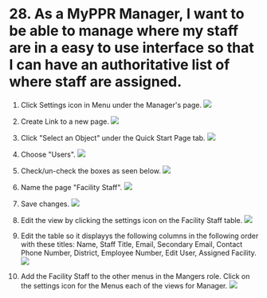 # 28. As a MyPPR Manager, I want to be able to manage where my staff are in a easy to use interface so that I can have an authoritative list of where staff are assigned.

1. Click Settings icon in Menu under the Manager's page.
   ![](images/28/01.PNG)

2. Create Link to a new page.
   ![](images/28/02.PNG)

3. Click "Select an Object" under the Quick Start Page tab.
   ![](images/28/03.PNG)

4. Choose "Users".
   ![](images/28/04.PNG)

5. Check/un-check the boxes as seen below.
   ![](images/28/05.PNG)

6. Name the page "Facility Staff".
   ![](images/28/06.PNG)

7. Save changes.
   ![](images/28/07.PNG)

8. Edit the view by clicking the settings icon on the Facility Staff table.
   ![](images/28/08.PNG)

9. Edit the table so it displayys the following columns in the following order with these titles: Name, Staff Title, Email, Secondary Email, Contact Phone Number, District, Employee Number, Edit User, Assigned Facility.
   ![](images/28/09.PNG)

10. Add the Facility Staff to the other menus in the Mangers role. Click on the settings icon for the Menus each of the views for Manager. 
   ![](images/28/10.png)


